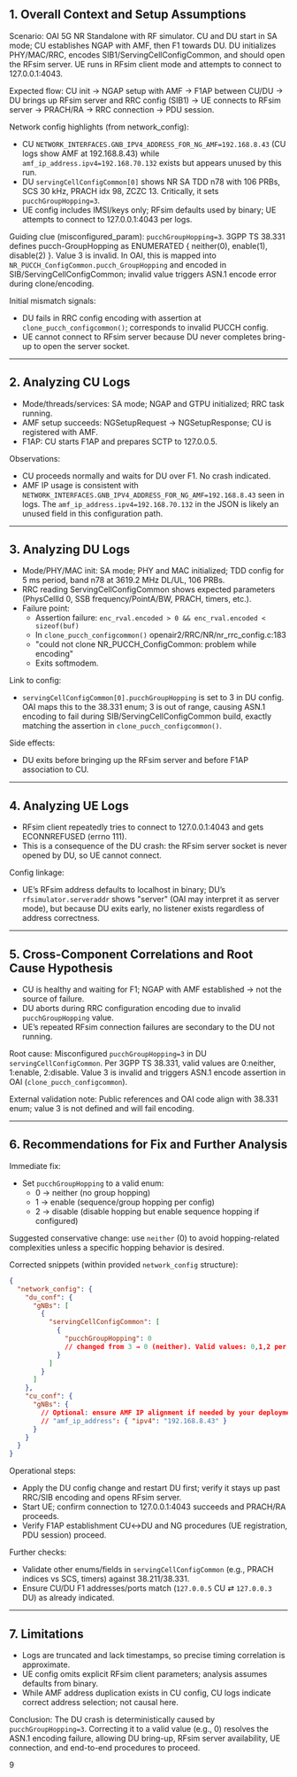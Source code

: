 ## 1. Overall Context and Setup Assumptions

Scenario: OAI 5G NR Standalone with RF simulator. CU and DU start in SA mode; CU establishes NGAP with AMF, then F1 towards DU. DU initializes PHY/MAC/RRC, encodes SIB1/ServingCellConfigCommon, and should open the RFsim server. UE runs in RFsim client mode and attempts to connect to 127.0.0.1:4043.

Expected flow: CU init → NGAP setup with AMF → F1AP between CU/DU → DU brings up RFsim server and RRC config (SIB1) → UE connects to RFsim server → PRACH/RA → RRC connection → PDU session.

Network config highlights (from network_config):
- CU `NETWORK_INTERFACES.GNB_IPV4_ADDRESS_FOR_NG_AMF=192.168.8.43` (CU logs show AMF at 192.168.8.43) while `amf_ip_address.ipv4=192.168.70.132` exists but appears unused by this run.
- DU `servingCellConfigCommon[0]` shows NR SA TDD n78 with 106 PRBs, SCS 30 kHz, PRACH idx 98, ZCZC 13. Critically, it sets `pucchGroupHopping=3`.
- UE config includes IMSI/keys only; RFsim defaults used by binary; UE attempts to connect to 127.0.0.1:4043 per logs.

Guiding clue (misconfigured_param): `pucchGroupHopping=3`.
3GPP TS 38.331 defines pucch-GroupHopping as ENUMERATED { neither(0), enable(1), disable(2) }. Value 3 is invalid. In OAI, this is mapped into `NR_PUCCH_ConfigCommon.pucch_GroupHopping` and encoded in SIB/ServingCellConfigCommon; invalid value triggers ASN.1 encode error during clone/encoding.

Initial mismatch signals:
- DU fails in RRC config encoding with assertion at `clone_pucch_configcommon()`; corresponds to invalid PUCCH config.
- UE cannot connect to RFsim server because DU never completes bring-up to open the server socket.

---

## 2. Analyzing CU Logs

- Mode/threads/services: SA mode; NGAP and GTPU initialized; RRC task running.
- AMF setup succeeds: NGSetupRequest → NGSetupResponse; CU is registered with AMF.
- F1AP: CU starts F1AP and prepares SCTP to 127.0.0.5.

Observations:
- CU proceeds normally and waits for DU over F1. No crash indicated.
- AMF IP usage is consistent with `NETWORK_INTERFACES.GNB_IPV4_ADDRESS_FOR_NG_AMF=192.168.8.43` seen in logs. The `amf_ip_address.ipv4=192.168.70.132` in the JSON is likely an unused field in this configuration path.

---

## 3. Analyzing DU Logs

- Mode/PHY/MAC init: SA mode; PHY and MAC initialized; TDD config for 5 ms period, band n78 at 3619.2 MHz DL/UL, 106 PRBs.
- RRC reading ServingCellConfigCommon shows expected parameters (PhysCellId 0, SSB frequency/PointA/BW, PRACH, timers, etc.).
- Failure point:
  - Assertion failure: `enc_rval.encoded > 0 && enc_rval.encoded < sizeof(buf)`
  - In `clone_pucch_configcommon()` openair2/RRC/NR/nr_rrc_config.c:183
  - "could not clone NR_PUCCH_ConfigCommon: problem while encoding"
  - Exits softmodem.

Link to config:
- `servingCellConfigCommon[0].pucchGroupHopping` is set to 3 in DU config. OAI maps this to the 38.331 enum; 3 is out of range, causing ASN.1 encoding to fail during SIB/ServingCellConfigCommon build, exactly matching the assertion in `clone_pucch_configcommon()`.

Side effects:
- DU exits before bringing up the RFsim server and before F1AP association to CU.

---

## 4. Analyzing UE Logs

- RFsim client repeatedly tries to connect to 127.0.0.1:4043 and gets ECONNREFUSED (errno 111).
- This is a consequence of the DU crash: the RFsim server socket is never opened by DU, so UE cannot connect.

Config linkage:
- UE’s RFsim address defaults to localhost in binary; DU’s `rfsimulator.serveraddr` shows "server" (OAI may interpret it as server mode), but because DU exits early, no listener exists regardless of address correctness.

---

## 5. Cross-Component Correlations and Root Cause Hypothesis

- CU is healthy and waiting for F1; NGAP with AMF established → not the source of failure.
- DU aborts during RRC configuration encoding due to invalid `pucchGroupHopping` value.
- UE’s repeated RFsim connection failures are secondary to the DU not running.

Root cause: Misconfigured `pucchGroupHopping=3` in DU `servingCellConfigCommon`. Per 3GPP TS 38.331, valid values are 0:neither, 1:enable, 2:disable. Value 3 is invalid and triggers ASN.1 encode assertion in OAI (`clone_pucch_configcommon`).

External validation note: Public references and OAI code align with 38.331 enum; value 3 is not defined and will fail encoding.

---

## 6. Recommendations for Fix and Further Analysis

Immediate fix:
- Set `pucchGroupHopping` to a valid enum:
  - 0 → neither (no group hopping)
  - 1 → enable (sequence/group hopping per config)
  - 2 → disable (disable hopping but enable sequence hopping if configured)

Suggested conservative change: use `neither` (0) to avoid hopping-related complexities unless a specific hopping behavior is desired.

Corrected snippets (within provided `network_config` structure):

```json
{
  "network_config": {
    "du_conf": {
      "gNBs": [
        {
          "servingCellConfigCommon": [
            {
              "pucchGroupHopping": 0
              // changed from 3 → 0 (neither). Valid values: 0,1,2 per 38.331
            }
          ]
        }
      ]
    },
    "cu_conf": {
      "gNBs": {
        // Optional: ensure AMF IP alignment if needed by your deployment path
        // "amf_ip_address": { "ipv4": "192.168.8.43" }
      }
    }
  }
}
```

Operational steps:
- Apply the DU config change and restart DU first; verify it stays up past RRC/SIB encoding and opens RFsim server.
- Start UE; confirm connection to 127.0.0.1:4043 succeeds and PRACH/RA proceeds.
- Verify F1AP establishment CU↔DU and NG procedures (UE registration, PDU session) proceed.

Further checks:
- Validate other enums/fields in `servingCellConfigCommon` (e.g., PRACH indices vs SCS, timers) against 38.211/38.331.
- Ensure CU/DU F1 addresses/ports match (`127.0.0.5` CU ⇄ `127.0.0.3` DU) as already indicated.

---

## 7. Limitations

- Logs are truncated and lack timestamps, so precise timing correlation is approximate.
- UE config omits explicit RFsim client parameters; analysis assumes defaults from binary.
- While AMF address duplication exists in CU config, CU logs indicate correct address selection; not causal here.

Conclusion: The DU crash is deterministically caused by `pucchGroupHopping=3`. Correcting it to a valid value (e.g., 0) resolves the ASN.1 encoding failure, allowing DU bring-up, RFsim server availability, UE connection, and end-to-end procedures to proceed.

9
